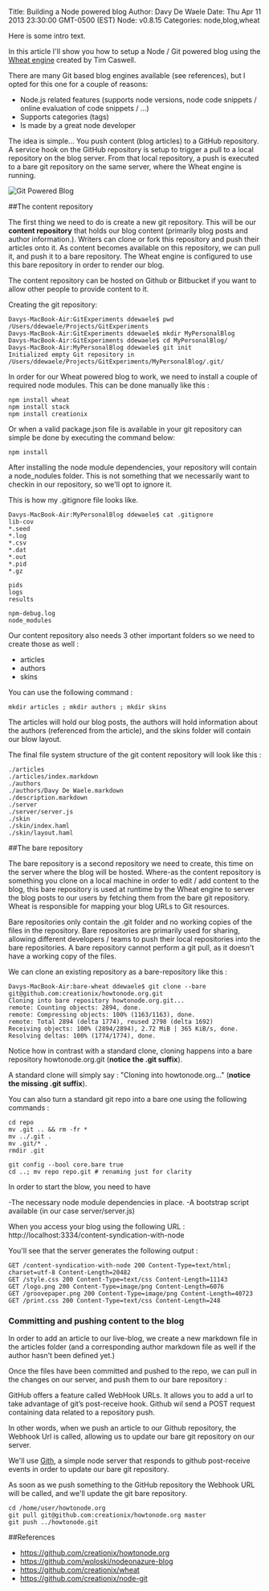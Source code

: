 Title: Building a Node powered blog
Author: Davy De Waele
Date: Thu Apr 11 2013 23:30:00 GMT-0500 (EST)
Node: v0.8.15
Categories: node,blog,wheat

Here is some intro text.

In this article I'll show you how to setup a Node / Git powered blog using the 
<a href="https://github.com/creationix/wheat/" target="_blank">Wheat engine</a> created by Tim Caswell.

There are many Git based blog engines available (see references), but I opted for this one for a couple of reasons:

 - Node.js related features (supports node versions, node code snippets / online evaluation of code snippets / ...)
 - Supports categories (tags)
 - Is made by a great node developer

The idea is simple... You push content (blog articles) to a GitHub repository. A service hook on the GitHub repository
is setup to trigger a pull to a local repository on the blog server. From that local repository, a push is executed to a bare git repository on the same server, where the Wheat engine is running.

![Git Powered Blog](https://dl.dropboxusercontent.com/u/13246619/Node/GitPoweredBlog/GitPoweredBlog.png)

##The content repository

The first thing we need to do is create a new git repository.
This will be our **content repository** that holds our blog content (primarily blog posts and author information.). 
Writers can clone or fork this repository and push their articles onto it.
As content becomes available on this repository, we can pull it, and push it to a bare repository. The Wheat engine is configured to use this bare repository in order to render our blog.

The content repository can be hosted on Github or Bitbucket if you want to allow other people to provide content to it.

Creating the git repository:

	Davys-MacBook-Air:GitExperiments ddewaele$ pwd
	/Users/ddewaele/Projects/GitExperiments
	Davys-MacBook-Air:GitExperiments ddewaele$ mkdir MyPersonalBlog
	Davys-MacBook-Air:GitExperiments ddewaele$ cd MyPersonalBlog/
	Davys-MacBook-Air:MyPersonalBlog ddewaele$ git init
	Initialized empty Git repository in /Users/ddewaele/Projects/GitExperiments/MyPersonalBlog/.git/

In order for our Wheat powered blog to work, we need to install a couple of required node modules. This can be done manually like this :

	npm install wheat
	npm install stack
	npm install creationix

Or when a valid package.json file is available in your git repository can simple be done by executing the command below:

	npm install

After installing the node module dependencies, your repository will contain a node_nodules folder. This is not something that we necessarily want to checkin in our repository, so we'll opt to ignore it.

This is how my .gitignore file looks like. 

	Davys-MacBook-Air:MyPersonalBlog ddewaele$ cat .gitignore 
	lib-cov
	*.seed
	*.log
	*.csv
	*.dat
	*.out
	*.pid
	*.gz

	pids
	logs
	results

	npm-debug.log
	node_modules


Our content repository also needs 3 other important folders so we need to create those as well :

 - articles
 - authors
 - skins

You can use the following command :

	mkdir articles ; mkdir authors ; mkdir skins

The articles will hold our blog posts, the authors will hold information about the authors (referenced from the article), and the skins folder will contain our blow layout.

The final file system structure of the git content repository will look like this :


	./articles
	./articles/index.markdown
	./authors
	./authors/Davy De Waele.markdown
	./description.markdown
	./server
	./server/server.js
	./skin
	./skin/index.haml
	./skin/layout.haml

##The bare repository

The bare repository is a second repository we need to create, this time on the server where the blog will be hosted.
Where-as the content repository is something you clone on a local machine in order to edit / add content to the blog, this bare repository is used at runtime by the Wheat engine to server the blog posts to our users by fetching them from the bare git repository. Wheat is responsible for mapping your blog URLs to Git resources.

Bare repositories only contain the .git folder and no working copies of the files in the repository. Bare repositories are primarily used for sharing, allowing different developers / teams to push their local repositories into the bare repositories. A bare repository cannot perform a git pull, as it doesn't have a working copy of the files.

We can clone an existing repository as a bare-repository like this :

	Davys-MacBook-Air:bare-wheat ddewaele$ git clone --bare git@github.com:creationix/howtonode.org.git
	Cloning into bare repository howtonode.org.git...
	remote: Counting objects: 2894, done.
	remote: Compressing objects: 100% (1163/1163), done.
	remote: Total 2894 (delta 1774), reused 2798 (delta 1692)
	Receiving objects: 100% (2894/2894), 2.72 MiB | 365 KiB/s, done.
	Resolving deltas: 100% (1774/1774), done.

Notice how in contrast with a standard clone, cloning happens into a bare repository howtonode.org.git (**notice the .git suffix**).

A standard clone will simply say : "Cloning into howtonode.org..." (**notice the missing .git suffix**).

You can also turn a standard git repo into a bare one using the following commands :

	cd repo
	mv .git .. && rm -fr *
	mv ../.git .
	mv .git/* .
	rmdir .git

	git config --bool core.bare true
	cd ..; mv repo repo.git # renaming just for clarity


In order to start the blow, you need to have

-The necessary node module dependencies in place.
-A bootstrap script available (in our case server/server.js)

When you access your blog using the following URL :
http://localhost:3334/content-syndication-with-node

You'll see that the server generates the following output :

	GET /content-syndication-with-node 200 Content-Type=text/html; charset=utf-8 Content-Length=20482
	GET /style.css 200 Content-Type=text/css Content-Length=11143
	GET /logo.png 200 Content-Type=image/png Content-Length=6076
	GET /groovepaper.png 200 Content-Type=image/png Content-Length=40723
	GET /print.css 200 Content-Type=text/css Content-Length=248


### Committing and pushing content to the blog

In order to add an article to our live-blog, we create a new markdown file in the articles folder (and a corresponding author markdown file as well if the author hasn't been defined yet.)

Once the files have been committed and pushed to the repo, we can pull in the changes on our server, and push them to our bare repository :


GitHub offers a feature called WebHook URLs. It allows you to add a url to take advantage of git’s post-receive hook. 
Github wil send a POST request containing data related to a repository push.

In other words, when we push an article to our Github repository, the Webhook Url is called, allowing us to update our bare git repository on our server.

We'll use <a href="https://github.com/danheberden/gith/blob/master/lib/gith.js" target="_blank">Gith</a>, a simple node server that responds to github post-receive events in order to update our bare git repository.

As soon as we push something to the GitHub repository the Webhook URL will be called, and we'll update the git bare repository.


	cd /home/user/howtonode.org
	git pull git@github.com:creationix/howtonode.org master
	git push ../howtonode.git



##References

- https://github.com/creationix/howtonode.org
- https://github.com/woloski/nodeonazure-blog
- https://github.com/creationix/wheat
- https://github.com/creationix/node-git
